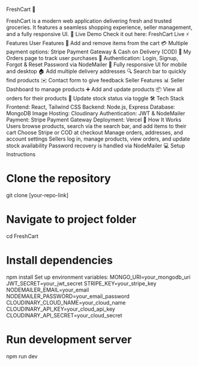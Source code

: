 FreshCart 🛒







FreshCart is a modern web application delivering fresh and trusted groceries. It features a seamless shopping experience, seller management, and a fully responsive UI.
🌟 Live Demo
Check it out here: FreshCart Live
⚡ Features
User Features
🛒 Add and remove items from the cart
💳 Multiple payment options: Stripe Payment Gateway & Cash on Delivery (COD)
📄 My Orders page to track user purchases
🔑 Authentication: Login, Signup, Forgot & Reset Password via NodeMailer
📱 Fully responsive UI for mobile and desktop
🏠 Add multiple delivery addresses
🔍 Search bar to quickly find products
✉️ Contact form to give feedback
Seller Features
📊 Seller Dashboard to manage products
➕ Add and update products
📦 View all orders for their products
🔄 Update stock status via toggle
🛠 Tech Stack
Frontend: React, Tailwind CSS
Backend: Node.js, Express
Database: MongoDB
Image Hosting: Cloudinary
Authentication: JWT & NodeMailer
Payment: Stripe Payment Gateway
Deployment: Vercel
🚀 How It Works
Users browse products, search via the search bar, and add items to their cart
Choose Stripe or COD at checkout
Manage orders, addresses, and account settings
Sellers log in, manage products, view orders, and update stock availability
Password recovery is handled via NodeMailer
💻 Setup Instructions
# Clone the repository
git clone [your-repo-link]

# Navigate to project folder
cd FreshCart

# Install dependencies
npm install
Set up environment variables:
MONGO_URI=your_mongodb_uri
JWT_SECRET=your_jwt_secret
STRIPE_KEY=your_stripe_key
NODEMAILER_EMAIL=your_email
NODEMAILER_PASSWORD=your_email_password
CLOUDINARY_CLOUD_NAME=your_cloud_name
CLOUDINARY_API_KEY=your_cloud_api_key
CLOUDINARY_API_SECRET=your_cloud_secret
# Run development server
npm run dev
